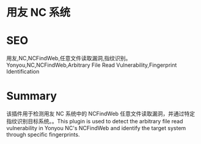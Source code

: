 # 用友 NC 系统
# SEO
用友,NC,NCFindWeb,任意文件读取漏洞,指纹识别。Yonyou,NC,NCFindWeb,Arbitrary File Read Vulnerability,Fingerprint Identification
# Summary
该插件用于检测用友 NC 系统中的 NCFindWeb 任意文件读取漏洞，并通过特定指纹识别目标系统。。This plugin is used to detect the arbitrary file read vulnerability in Yonyou NC's NCFindWeb and identify the target system through specific fingerprints.
